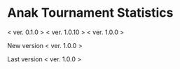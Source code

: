 # Anak Tournament Statistics

< ver. 0.1.0 >
< ver. 1.0.10 >
< ver. 1.0.0 >

New version
< ver. 1.0.0 >

Last version
< ver. 1.0.0 >
